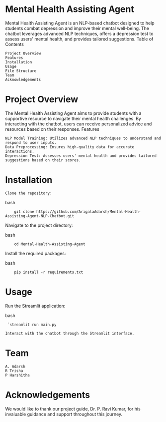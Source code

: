 # Mental Health Assisting Agent

Mental Health Assisting Agent is an NLP-based chatbot designed to help students combat depression and improve their mental well-being. The chatbot leverages advanced NLP techniques, offers a depression test to assess users' mental health, and provides tailored suggestions.
Table of Contents

    Project Overview
    Features
    Installation
    Usage
    File Structure
    Team
    Acknowledgements

# Project Overview

The Mental Health Assisting Agent aims to provide students with a supportive resource to navigate their mental health challenges. By interacting with the chatbot, users can receive personalized advice and resources based on their responses.
Features

    NLP Model Training: Utilizes advanced NLP techniques to understand and respond to user inputs.
    Data Preprocessing: Ensures high-quality data for accurate interactions.
    Depression Test: Assesses users' mental health and provides tailored suggestions based on their scores.

# Installation

    Clone the repository:

bash
```
    git clone https://github.com/ArigalaAdarsh/Mental-Health-Assisting-Agent-NLP-Chatbot.git
```
Navigate to the project directory:

bash
```
    cd Mental-Health-Assisting-Agent
```
Install the required packages:

bash
```
    pip install -r requirements.txt
```
# Usage

Run the Streamlit application:

bash
   ```
    `streamlit run main.py
   ```
    Interact with the chatbot through the Streamlit interface.
 
# Team

    A. Adarsh
    R Trisha
    P Harshitha

# Acknowledgements

We would like to thank our project guide, Dr. P. Ravi Kumar, for his invaluable guidance and support throughout this journey.

